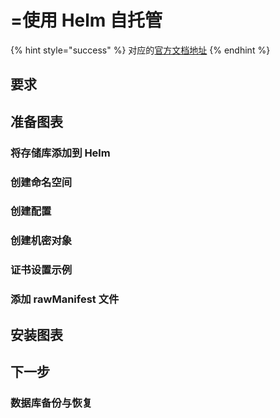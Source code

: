 # =使用 Helm 自托管

{% hint style="success" %}
对应的[官方文档地址](https://bitwarden.com/help/self-host-with-helm/)
{% endhint %}

## 要求 <a href="#requirements" id="requirements"></a>

## 准备图表 <a href="#prepare-the-chart" id="prepare-the-chart"></a>

### 将存储库添加到 Helm <a href="#add-the-repo-to-helm" id="add-the-repo-to-helm"></a>

### 创建命名空间 <a href="#create-a-namespace" id="create-a-namespace"></a>

### 创建配置 <a href="#create-a-configuration" id="create-a-configuration"></a>

### 创建机密对象 <a href="#create-a-secret-object" id="create-a-secret-object"></a>

### 证书设置示例 <a href="#example-certificate-setup" id="example-certificate-setup"></a>

### 添加 rawManifest 文件 <a href="#adding-rawmanifest-files" id="adding-rawmanifest-files"></a>

## 安装图表 <a href="#install-the-chart" id="install-the-chart"></a>

## 下一步 <a href="#next-steps" id="next-steps"></a>

### 数据库备份与恢复 <a href="#database-backup-and-restore" id="database-backup-and-restore"></a>
